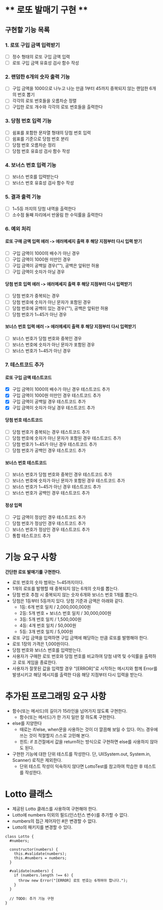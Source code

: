 # ** 로또 발매기 구현 **

## 구현할 기능 목록
### 1. 로또 구입 금액 입력받기
- [ ] 정수 형태의 로또 구입 금액 입력
- [ ] 로또 구입 금액 유효성 검사 함수 작성

### 2. 랜덤한 6개의 숫자 출력 기능
- [ ] 구입 금액을 1000으로 나누고 나눈 만큼 1부터 45까지 중복되지 않는 랜덤한 6개의 번호 뽑기
- [ ] 각각의 로또 번호들을 오름차순 정렬
- [ ] 구입한 로또 개수와 각각의 로또 번호들을 출력한다

### 3. 당첨 번호 입력 기능
- [ ] 쉼표를 포함한 문자열 형태의 당첨 번호 입력
- [ ] 쉼표를 기준으로 당첨 번호 분리
- [ ] 당첨 번호 오름차순 정리
- [ ] 당첨 번호 유효성 검사 함수 작성

### 4. 보너스 번호 입력 기능
- [ ] 보너스 번호를 입력받는다
- [ ] 보너스 번호 유효성 검사 함수 작성

### 5. 결과 출력 기능
- [ ] 1~5등 까지의 당첨 내역을 출력한다
- [ ] 소수점 둘째 자리에서 반올림 한 수익률을 출력한다

### 6. 예외 처리
#### 로또 구매 금액 입력 에러 -> 에러메세지 출력 후 해당 지점부터 다시 입력 받기
- [ ] 구입 금액이 1000의 배수가 아닌 경우
- [ ] 구입 금액이 1000원 미만인 경우
- [ ] 구입 금액이 공백일 경우(""), 공백은 앞뒤만 허용
- [ ] 구입 금액이 숫자가 아닐 경우
#### 당첨 번호 입력 에러 -> 에러메세지 출력 후 해당 지점부터 다시 입력받기
- [ ] 당첨 번호가 중복되는 경우
- [ ] 당첨 번호에 숫자가 아닌 문자가 포함된 경우
- [ ] 당첨 번호에 공백이 있는 경우(""), 공백은 앞뒤만 허용
- [ ] 당첨 번호가 1~45가 아닌 경우
#### 보너스 번호 입력 에러 -> 에러메세지 출력 후 해당 지점부터 다시 입력받기
- [ ] 보너스 번호가 당첨 번호와 중복인 경우
- [ ] 보너스 번호에 숫자가 아닌 문자가 포함된 경우
- [ ] 보너스 번호가 1~45가 아닌 경우

### 7. 테스트코드 추가
#### 로또 구입 금액 테스트코드
- [X] 구입 금액이 1000의 배수가 아닌 경우 테스트코드 추가
- [X] 구입 금액이 1000원 미만인 경우 테스트코드 추가
- [X] 구입 금액이 공백일 경우 테스트코드 추가
- [X] 구입 금액이 숫자가 아닐 경우 테스트코드 추가
#### 당첨 번호 테스트코드
- [ ] 당첨 번호가 중복되는 경우 테스트코드 추가
- [ ] 당첨 번호에 숫자가 아닌 문자가 포함된 경우 테스트코드 추가
- [ ] 당첨 번호가 1~45가 아닌 경우 테스트코드 추가
- [ ] 당첨 번호가 공백인 경우 테스트코드 추가
#### 보너스 번호 테스트코드
- [ ] 보너스 번호가 당첨 번호와 중복인 경우 테스트코드 추가
- [ ] 보너스 번호에 숫자가 아닌 문자가 포함된 경우 테스트코드 추가
- [ ] 보너스 번호가 1~45가 아닌 경우 테스트코드 추가
- [ ] 보너스 번호가 공백인 경우 테스트코드 추가
#### 정상 입력
- [ ] 구입 금액이 정상인 경우 테스트코드 추가
- [ ] 당첨 번호가 정상인 경우 테스트코드 추가
- [ ] 보너스 번호가 정상인 경우 테스트코드 추가
- [ ] 통합 테스트코드 추가

# 기능 요구 사항

**간단한 로또 발매기를 구현한다.**

- 로또 번호의 숫자 범위는 1~45까지이다.
- 1개의 로또를 발행할 때 중복되지 않는 6개의 숫자를 뽑는다.
- 당첨 번호 추첨 시 중복되지 않는 숫자 6개와 보너스 번호 1개를 뽑는다.
- 당첨은 1등부터 5등까지 있다. 당첨 기준과 금액은 아래와 같다.
    - 1등: 6개 번호 일치 / 2,000,000,000원
    - 2등: 5개 번호 + 보너스 번호 일치 / 30,000,000원
    - 3등: 5개 번호 일치 / 1,500,000원
    - 4등: 4개 번호 일치 / 50,000원
    - 5등: 3개 번호 일치 / 5,000원
- 로또 구입 금액을 입력하면 구입 금액에 해당하는 만큼 로또를 발행해야 한다.
- 로또 1장의 가격은 1,000원이다.
- 당첨 번호와 보너스 번호를 입력받는다.
- 사용자가 구매한 로또 번호와 당첨 번호를 비교하여 당첨 내역 및 수익률을 출력하고 로또 게임을 종료한다.
- 사용자가 잘못된 값을 입력할 경우 "[ERROR]"로 시작하는 메시지와 함께 Error를 발생시키고 해당 메시지를 출력한 다음 해당 지점부터 다시 입력을 받는다.


# 추가된 프로그래밍 요구 사항
- 함수(또는 메서드)의 길이가 15라인을 넘어가지 않도록 구현한다.
    - 함수(또는 메서드)가 한 가지 일만 잘 하도록 구현한다.
- else를 지양한다
    - 때로는 if/else, when문을 사용하는 것이 더 깔끔해 보일 수 있다. 어느 경우에 쓰는 것이 적절할지 스스로 고민해 본다.
    - 힌트: if 조건절에서 값을 return하는 방식으로 구현하면 else를 사용하지 않아도 된다.
- 구현한 기능에 대한 단위 테스트를 작성한다. 단, UI(System.out, System.in, Scanner) 로직은 제외한다.
    - 단위 테스트 작성이 익숙하지 않다면 LottoTest를 참고하여 학습한 후 테스트를 작성한다.

# Lotto 클래스
- 제공된 Lotto 클래스를 사용하여 구현해야 한다.
- Lotto에 numbers 이외의 필드(인스턴스 변수)를 추가할 수 없다.
- numbers의 접근 제어자인 #은 변경할 수 없다.
- Lotto의 패키지를 변경할 수 있다.

```
class Lotto {
  #numbers;

  constructor(numbers) {
    this.#validate(numbers);
    this.#numbers = numbers;
  }

  #validate(numbers) {
    if (numbers.length !== 6) {
      throw new Error("[ERROR] 로또 번호는 6개여야 합니다.");
    }
  }

  // TODO: 추가 기능 구현
}
```